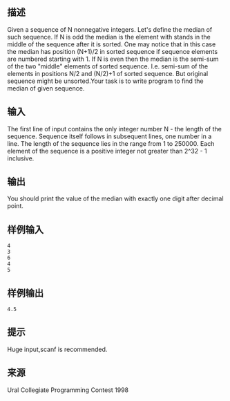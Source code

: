 ## 描述


Given a sequence of N nonnegative integers. Let's define the median of such sequence. If N is odd the median is the element with stands in the middle of the sequence after it is sorted. One may notice that in this case the median has position (N+1)/2 in sorted sequence if sequence elements are numbered starting with 1. If N is even then the median is the semi-sum of the two "middle" elements of sorted sequence. I.e. semi-sum of the elements in positions N/2 and (N/2)+1 of sorted sequence. But original sequence might be unsorted.Your task is to write program to find the median of given sequence. 

## 输入


The first line of input contains the only integer number N - the length of the sequence. Sequence itself follows in subsequent lines, one number in a line. The length of the sequence lies in the range from 1 to 250000. Each element of the sequence is a positive integer not greater than 2^32 - 1 inclusive. 

## 输出


You should print the value of the median with exactly one digit after decimal point. 

## 样例输入


```
4
3
6
4
5

```


## 样例输出


```
4.5
```


## 提示


Huge input,scanf is recommended.

## 来源


Ural Collegiate Programming Contest 1998

